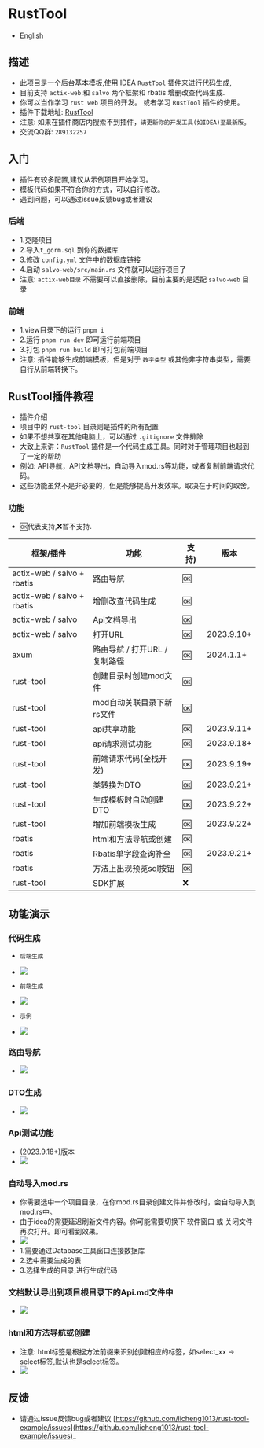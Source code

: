 # RustTool

- [English](README_en.md)

## 描述

- 此项目是一个后台基本模板,使用 IDEA `RustTool` 插件来进行代码生成,
- 目前支持 `actix-web` 和 `salvo` 两个框架和 rbatis 增删改查代码生成.
- 你可以当作学习 `rust web` 项目的开发。 或者学习 `RustTool` 插件的使用。
- 插件下载地址: [RustTool](https://plugins.jetbrains.com/plugin/22428-rusttool)
- 注意: 如果在插件商店内搜索不到插件，`请更新你的开发工具(如IDEA)至最新版`。
- 交流QQ群: `289132257`

## 入门

- 插件有较多配置,建议从示例项目开始学习。
- 模板代码如果不符合你的方式，可以自行修改。
- 遇到问题，可以通过issue反馈bug或者建议

### 后端

- 1.克隆项目
- 2.导入`t_gorm.sql` 到你的数据库
- 3.修改 `config.yml` 文件中的数据库链接
- 4.启动 `salvo-web/src/main.rs` 文件就可以运行项目了
- 注意: `actix-web目录` 不需要可以直接删除，目前主要的是适配 `salvo-web` 目录

### 前端

- 1.view目录下的运行 `pnpm i`
- 2.运行 `pnpm run dev` 即可运行前端项目
- 3.打包 `pnpm run build` 即可打包前端项目
- 注意: 插件能够生成前端模板，但是对于 `数字类型` 或其他非字符串类型，需要自行从前端转换下。

## RustTool插件教程

- 插件介绍
- 项目中的 `rust-tool` 目录则是插件的所有配置
- 如果不想共享在其他电脑上，可以通过 `.gitignore` 文件排除
- 大致上来讲：`RustTool` 插件是一个代码生成工具。同时对于管理项目也起到了一定的帮助
- 例如: API导航，API文档导出，自动导入mod.rs等功能，或者复制前端请求代码。
- 这些功能虽然不是非必要的，但是能够提高开发效率。取决在于时间的取舍。

### 功能

- 🆗代表支持,❌暂不支持.

| 框架/插件                       | 功能                  | 支持) | 版本         |
|-----------------------------|---------------------|-----|------------|
| actix-web / salvo +  rbatis | 路由导航                | 🆗  |            |
| actix-web / salvo +  rbatis | 增删改查代码生成            | 🆗  |            |
| actix-web / salvo           | Api文档导出             | 🆗  |            |
| actix-web / salvo           | 打开URL               | 🆗  | 2023.9.10+ |
| axum                        | 路由导航 / 打开URL / 复制路径 | 🆗  | 2024.1.1+  |
| rust-tool                   | 创建目录时创建mod文件        | 🆗  |            |
| rust-tool                   | mod自动关联目录下新rs文件     | 🆗  |            |
| rust-tool                   | api共享功能             | 🆗  | 2023.9.11+ |
| rust-tool                   | api请求测试功能           | 🆗  | 2023.9.18+ |
| rust-tool                   | 前端请求代码(全栈开发)        | 🆗  | 2023.9.19+ |
| rust-tool                   | 类转换为DTO             | 🆗  | 2023.9.21+ |
| rust-tool                   | 生成模板时自动创建DTO        | 🆗  | 2023.9.22+ |
| rust-tool                   | 增加前端模板生成            | 🆗  | 2023.9.22+ |
| rbatis                      | html和方法导航或创建        | 🆗  |            |
| rbatis                      | Rbatis单字段查询补全       | 🆗  | 2023.9.21+ |
| rbatis                      | 方法上出现预览sql按钮        | 🆗  |            |
| rust-tool                   | SDK扩展               | ❌   |            |

## 功能演示

### 代码生成

- `后端生成`
- ![](images/rust-tool-code.gif)

- `前端生成`
- ![](images/rust-tool-view.gif)

- `示例`
- ![](images/rust-tool-demo.gif)

### 路由导航

- ![](images/router-demo.gif)

### DTO生成

- ![](images/dto-demo.gif)


### Api测试功能

- (2023.9.18+)版本
- ![](images/doc-api.gif)

### 自动导入mod.rs

- 你需要选中一个项目目录，在你mod.rs目录创建文件并修改时，会自动导入到mod.rs中。
- 由于idea的需要延迟刷新文件内容。你可能需要切换下 软件窗口 或 关闭文件再次打开。即可看到效果。
- ![](images/doc.png)
- 1.需要通过Database工具窗口连接数据库
- 2.选中需要生成的表
- 3.选择生成的目录,进行生成代码

### 文档默认导出到项目根目录下的Api.md文件中

- ![](images/doc1.png)

### html和方法导航或创建

- 注意: html标签是根据方法前缀来识别创建相应的标签，如select_xx -> select标签,默认也是select标签。
- ![](images/doc2.png)


## 反馈

- 请通过issue反馈bug或者建议 [https://github.com/licheng1013/rust-tool-example/issues](https://github.com/licheng1013/rust-tool-example/issues)_

